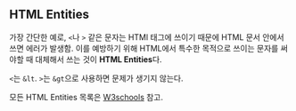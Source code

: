 ## HTML Entities

가장 간단한 예로, `<`나 `>` 같은 문자는 HTMl 태그에 쓰이기 때문에 HTML 문서 안에서 쓰면 에러가 발생함. 이를 예방하기 위해 HTML에서 특수한 목적으로 쓰이는 문자를 써야할 때 대체해서 쓰는 것이 **HTML Entities**다.

`<`는 `&lt`. `>`는 `&gt`으로 사용하면 문제가 생기지 않는다.

모든 HTML Entities 목록은 [W3schools](https://www.w3schools.com/html/html_entities.asp) 참고.
